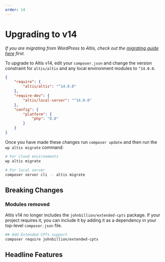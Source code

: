 ```yaml
---
order: 14
---
```

# Upgrading to v14

_If you are migrating from WordPress to Altis, check out the [migrating guide here](../migrating-from-wordpress.md) first._

To upgrade to Altis v14, edit your `composer.json` and change the version constraint for `altis/altis` and any local 
environment modules to `^14.0.0`.

```json
{
	"require": {
		"altis/altis": "^14.0.0"
	},
	"require-dev": {
		"altis/local-server": "^14.0.0"
	},
	"config": {
		"platform": {
			"php": "8.0"
		}
	}
}
```

Once you have made these changes run `composer update` and then run the `wp altis migrate` command:

```sh
# For cloud environments
wp altis migrate

# For local server
composer server cli -- altis migrate
```

## Breaking Changes

### Modules removed  ###

Altis v14 no longer includes the `johnbillion/extended-cpts` package. If your project requires it, you can include it by 
adding it as a dependency in your top-level `composer.json` file.

```sh
## Add Extended CPTs support
composer require johnbillion/extended-cpts
```

## Headline Features

